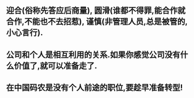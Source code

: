 

## 迎合(俗称先答应后商量), 圆滑(谁都不得罪,能合作就合作,不能也不去招惹), 谨慎(非管理人员,总是被管的,小心言行).

## 公司和个人是相互利用的关系.如果你感觉公司没有什么价值了,就可以准备走了.

## 在中国码农是没有个人前途的职位,要趁早准备转型!
